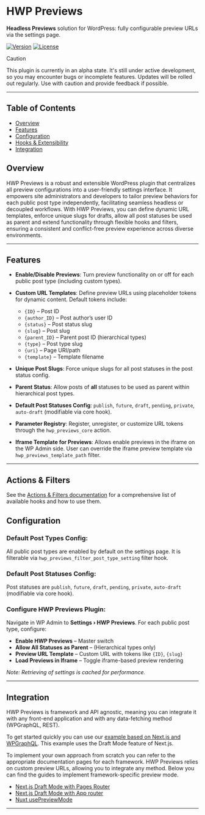 # HWP Previews

**Headless Previews** solution for WordPress: fully configurable preview URLs via the settings page.

[![Version](https://img.shields.io/badge/version-0.0.1-blue)]() [![License](https://img.shields.io/badge/license-GPLv2%2B-lightgrey)]()

> [!CAUTION]
> This plugin is currently in an alpha state. It's still under active development, so you may encounter bugs or incomplete features. Updates will be rolled out regularly. Use with caution and provide feedback if possible.

---

## Table of Contents

* [Overview](#overview)
* [Features](#features)
* [Configuration](#configuration)
* [Hooks & Extensibility](#hooks--extensibility)
* [Integration](#integration)

## Overview

HWP Previews is a robust and extensible WordPress plugin that centralizes all preview configurations into a user-friendly settings interface.
It empowers site administrators and developers to tailor preview behaviors for each public post type independently, facilitating seamless headless or decoupled workflows.
With HWP Previews, you can define dynamic URL templates, enforce unique slugs for drafts, allow all post statuses be used as parent and extend functionality through flexible hooks and filters, ensuring a consistent and conflict-free preview experience across diverse environments.

---

## Features

* **Enable/Disable Previews**: Turn preview functionality on or off for each public post type (including custom types).
* **Custom URL Templates**: Define preview URLs using placeholder tokens for dynamic content. Default tokens include:

	* `{ID}` – Post ID
	* `{author_ID}` – Post author’s user ID
	* `{status}` – Post status slug
	* `{slug}` – Post slug
	* `{parent_ID}` – Parent post ID (hierarchical types)
	* `{type}` – Post type slug
	* `{uri}` – Page URI/path
	* `{template}` – Template filename

* **Unique Post Slugs**: Force unique slugs for all post statuses in the post status config.
* **Parent Status**: Allow posts of **all** statuses to be used as parent within hierarchical post types.
* **Default Post Statuses Config**: `publish`, `future`, `draft`, `pending`, `private`, `auto-draft` (modifiable via core hook).
* **Parameter Registry**: Register, unregister, or customize URL tokens through the `hwp_previews_core` action.
* **Iframe Template for Previews**: Allows enable previews in the iframe on the WP Admin side. User can override the iframe preview template via `hwp_previews_template_path` filter.

---


## Actions & Filters

See the [Actions & Filters documentation](ACTIONS_AND_FILTERS.md) for a comprehensive list of available hooks and how to use them.

## Configuration

### Default Post Types Config: 
All public post types are enabled by default on the settings page. It is filterable via `hwp_previews_filter_post_type_setting` filter hook. 

### Default Post Statuses Config: 
Post statuses are `publish`, `future`, `draft`, `pending`, `private`, `auto-draft` (modifiable via core hook).

### Configure HWP Previews Plugin:
Navigate in WP Admin to **Settings › HWP Previews**. For each public post type, configure:

* **Enable HWP Previews** – Master switch
* **Allow All Statuses as Parent** – (Hierarchical types only)
* **Preview URL Template** – Custom URL with tokens like `{ID}`, `{slug}`
* **Load Previews in Iframe** – Toggle iframe-based preview rendering

_Note: Retrieving of settings is cached for performance._

---

## Integration

HWP Previews is framework and API agnostic, meaning you can integrate it with any front-end application and with any data-fetching method (WPGraphQL, REST).

To get started quickly you can use our [example based on Next.js and WPGraphQL](https://github.com/wpengine/hwptoolkit/tree/main/examples/next/hwp-preview-wpgraphql). This example uses the Draft Mode feature of Next.js.

To implement your own approach from scratch you can refer to the appropriate documentation pages for each framework. HWP Previews relies on custom preview URLs, allowing you to integrate any method. Below you can find the guides to implement framework-specific preview mode.

- [Next.js Draft Mode with Pages Router](https://nextjs.org/docs/pages/guides/draft-mode)
- [Next.js Draft Mode with App router](https://nextjs.org/docs/app/guides/draft-mode)
- [Nuxt usePreviewMode](https://nuxt.com/docs/api/composables/use-preview-mode)


---
